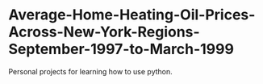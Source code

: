 # Average-Home-Heating-Oil-Prices-Across-New-York-Regions-September-1997-to-March-1999
Personal projects for learning how to use python.
